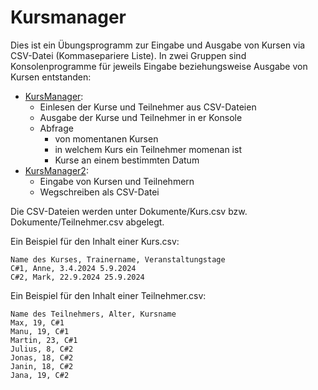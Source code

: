 # Kursmanager

Dies ist ein Übungsprogramm zur Eingabe und Ausgabe von Kursen via CSV-Datei (Kommasepariere Liste). In zwei Gruppen sind Konsolenprogramme für jeweils Eingabe beziehungsweise Ausgabe von Kursen entstanden:

* [KursManager](KursManager): 
	* Einlesen der Kurse und Teilnehmer aus CSV-Dateien
	* Ausgabe der Kurse und Teilnehmer in er Konsole
	* Abfrage 
		* von momentanen Kursen
		* in welchem Kurs ein Teilnehmer momenan ist
		* Kurse an einem bestimmten Datum
* [KursManager2](KursManager2):
	* Eingabe von Kursen und Teilnehmern
	* Wegschreiben als CSV-Datei

Die CSV-Dateien werden unter Dokumente/Kurs.csv bzw. Dokumente/Teilnehmer.csv abgelegt.

Ein Beispiel für den Inhalt einer Kurs.csv:

```
Name des Kurses, Trainername, Veranstaltungstage
C#1, Anne, 3.4.2024 5.9.2024
C#2, Mark, 22.9.2024 25.9.2024
```

Ein Beispiel für den Inhalt einer Teilnehmer.csv:

```
Name des Teilnehmers, Alter, Kursname
Max, 19, C#1
Manu, 19, C#1
Martin, 23, C#1
Julius, 8, C#2
Jonas, 18, C#2
Janin, 18, C#2
Jana, 19, C#2
```